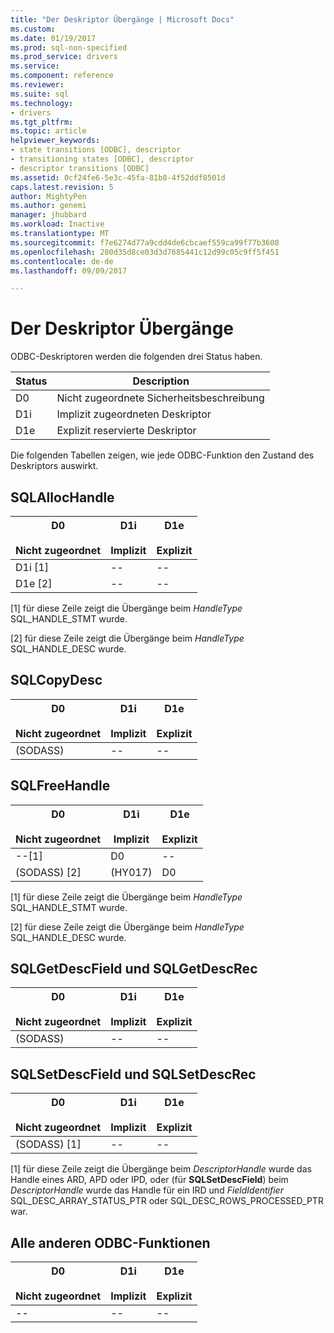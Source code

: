 ```yaml
---
title: "Der Deskriptor Übergänge | Microsoft Docs"
ms.custom: 
ms.date: 01/19/2017
ms.prod: sql-non-specified
ms.prod_service: drivers
ms.service: 
ms.component: reference
ms.reviewer: 
ms.suite: sql
ms.technology:
- drivers
ms.tgt_pltfrm: 
ms.topic: article
helpviewer_keywords:
- state transitions [ODBC], descriptor
- transitioning states [ODBC], descriptor
- descriptor transitions [ODBC]
ms.assetid: 0cf24fe6-5e3c-45fa-81b8-4f52ddf8501d
caps.latest.revision: 5
author: MightyPen
ms.author: genemi
manager: jhubbard
ms.workload: Inactive
ms.translationtype: MT
ms.sourcegitcommit: f7e6274d77a9cdd4de6cbcaef559ca99f77b3608
ms.openlocfilehash: 280d35d8ce03d3d7685441c12d99c05c9ff5f451
ms.contentlocale: de-de
ms.lasthandoff: 09/09/2017

---
```

# <a name="descriptor-transitions"></a>Der Deskriptor Übergänge
ODBC-Deskriptoren werden die folgenden drei Status haben.  
  
|Status|Description|  
|-----------|-----------------|  
|D0|Nicht zugeordnete Sicherheitsbeschreibung|  
|D1i|Implizit zugeordneten Deskriptor|  
|D1e|Explizit reservierte Deskriptor|  
  
 Die folgenden Tabellen zeigen, wie jede ODBC-Funktion den Zustand des Deskriptors auswirkt.  
  
## <a name="sqlallochandle"></a>SQLAllocHandle  
  
|D0<br /><br /> Nicht zugeordnet|D1i<br /><br /> Implizit|D1e<br /><br /> Explizit|  
|------------------------|----------------------|----------------------|  
|D1i [1]|--|--|  
|D1e [2]|--|--|  
  
 [1] für diese Zeile zeigt die Übergänge beim *HandleType* SQL_HANDLE_STMT wurde.  
  
 [2] für diese Zeile zeigt die Übergänge beim *HandleType* SQL_HANDLE_DESC wurde.  
  
## <a name="sqlcopydesc"></a>SQLCopyDesc  
  
|D0<br /><br /> Nicht zugeordnet|D1i<br /><br /> Implizit|D1e<br /><br /> Explizit|  
|------------------------|----------------------|----------------------|  
|(SODASS)|--|--|  
  
## <a name="sqlfreehandle"></a>SQLFreeHandle  
  
|D0<br /><br /> Nicht zugeordnet|D1i<br /><br /> Implizit|D1e<br /><br /> Explizit|  
|------------------------|----------------------|----------------------|  
|--[1]|D0|--|  
|(SODASS) [2]|(HY017)|D0|  
  
 [1] für diese Zeile zeigt die Übergänge beim *HandleType* SQL_HANDLE_STMT wurde.  
  
 [2] für diese Zeile zeigt die Übergänge beim *HandleType* SQL_HANDLE_DESC wurde.  
  
## <a name="sqlgetdescfield-and-sqlgetdescrec"></a>SQLGetDescField und SQLGetDescRec  
  
|D0<br /><br /> Nicht zugeordnet|D1i<br /><br /> Implizit|D1e<br /><br /> Explizit|  
|------------------------|----------------------|----------------------|  
|(SODASS)|--|--|  
  
## <a name="sqlsetdescfield-and-sqlsetdescrec"></a>SQLSetDescField und SQLSetDescRec  
  
|D0<br /><br /> Nicht zugeordnet|D1i<br /><br /> Implizit|D1e<br /><br /> Explizit|  
|------------------------|----------------------|----------------------|  
|(SODASS) [1]|--|--|  
  
 [1] für diese Zeile zeigt die Übergänge beim *DescriptorHandle* wurde das Handle eines ARD, APD oder IPD, oder (für **SQLSetDescField**) beim *DescriptorHandle* wurde das Handle für ein IRD und *FieldIdentifier* SQL_DESC_ARRAY_STATUS_PTR oder SQL_DESC_ROWS_PROCESSED_PTR war.  
  
## <a name="all-other-odbc-functions"></a>Alle anderen ODBC-Funktionen  
  
|D0<br /><br /> Nicht zugeordnet|D1i<br /><br /> Implizit|D1e<br /><br /> Explizit|  
|------------------------|----------------------|----------------------|  
|--|--|--|

